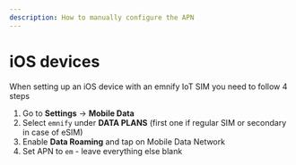 ```yaml
---
description: How to manually configure the APN
---
```

# iOS devices

When setting up an iOS device with an emnify IoT SIM you need to follow 4 steps

1. Go to **Settings** → **Mobile Data**
1. Select `emnify` under **DATA PLANS** (first one if regular SIM or secondary in case of eSIM)
1. Enable **Data Roaming** and tap on Mobile Data Network
1. Set APN to `em` - leave everything else blank
